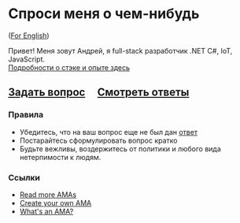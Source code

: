 # Спроси меня о чем-нибудь 
([For English](../../blob/master/README_EN.md))

Привет! Меня зовут Андрей, я full-stack разработчик .NET C#, IoT, JavaScript.
<br>[Подробности о стэке и опыте здесь](../../blob/master/WHOAMI_RU.md)

## [Задать вопрос](../../issues/new) &nbsp;&nbsp;&nbsp; [Смотреть ответы](../../issues?q=is%3Aissue+is%3Aclosed)

### Правила

- Убедитесь, что на ваш вопрос еще не был дан [ответ](../../issues?q=is%3Aissue+is%3Aclosed)
- Постарайтесь сформулировать вопрос кратко
- Будьте вежливы, воздержитесь от политики и любого вида нетерпимости к людям.

### Ссылки
- [Read more AMAs](https://github.com/sindresorhus/amas)
- [Create your own AMA](https://github.com/sindresorhus/amas/blob/master/create-ama.md)
- [What's an AMA?](https://en.wikipedia.org/wiki/Reddit#IAmA_and_AMA)
